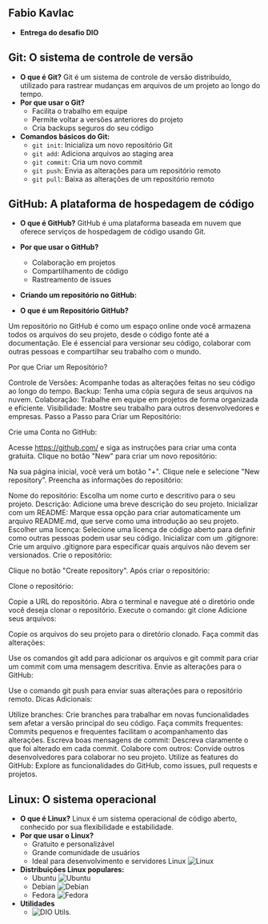 ## Fabio Kavlac

* **Entrega do desafio DIO**

## Git: O sistema de controle de versão

* **O que é Git?**
  Git é um sistema de controle de versão distribuído, utilizado para rastrear mudanças em arquivos de um projeto ao longo do tempo.
* **Por que usar o Git?**
  * Facilita o trabalho em equipe
  * Permite voltar a versões anteriores do projeto
  * Cria backups seguros do seu código
* **Comandos básicos do Git:**
  * `git init`: Inicializa um novo repositório Git
  * `git add`: Adiciona arquivos ao staging area
  * `git commit`: Cria um novo commit
  * `git push`: Envia as alterações para um repositório remoto
  * `git pull`: Baixa as alterações de um repositório remoto

## GitHub: A plataforma de hospedagem de código

* **O que é GitHub?**
  GitHub é uma plataforma baseada em nuvem que oferece serviços de hospedagem de código usando Git.
* **Por que usar o GitHub?**
  * Colaboração em projetos
  * Compartilhamento de código
  * Rastreamento de issues
* **Criando um repositório no GitHub:**

* **O que é um Repositório GitHub?**

Um repositório no GitHub é como um espaço online onde você armazena todos os arquivos do seu projeto, desde o código fonte até a documentação. Ele é essencial para versionar seu código, colaborar com outras pessoas e compartilhar seu trabalho com o mundo.

Por que Criar um Repositório?

Controle de Versões: Acompanhe todas as alterações feitas no seu código ao longo do tempo.
Backup: Tenha uma cópia segura de seus arquivos na nuvem.
Colaboração: Trabalhe em equipe em projetos de forma organizada e eficiente.
Visibilidade: Mostre seu trabalho para outros desenvolvedores e empresas.
Passo a Passo para Criar um Repositório:

Crie uma Conta no GitHub:

Acesse https://github.com/ e siga as instruções para criar uma conta gratuita.
Clique no botão "New" para criar um novo repositório:

Na sua página inicial, você verá um botão "+". Clique nele e selecione "New repository".
Preencha as informações do repositório:

Nome do repositório: Escolha um nome curto e descritivo para o seu projeto.
Descrição: Adicione uma breve descrição do seu projeto.
Inicializar com um README: Marque essa opção para criar automaticamente um arquivo README.md, que serve como uma introdução ao seu projeto.
Escolher uma licença: Selecione uma licença de código aberto para definir como outras pessoas podem usar seu código.
Inicializar com um .gitignore: Crie um arquivo .gitignore para especificar quais arquivos não devem ser versionados.
Crie o repositório:

Clique no botão "Create repository".
Após criar o repositório:

Clone o repositório:

Copie a URL do repositório.
Abra o terminal e navegue até o diretório onde você deseja clonar o repositório.
Execute o comando: git clone <url-do-repositorio>
Adicione seus arquivos:

Copie os arquivos do seu projeto para o diretório clonado.
Faça commit das alterações:

Use os comandos git add para adicionar os arquivos e git commit para criar um commit com uma mensagem descritiva.
Envie as alterações para o GitHub:

Use o comando git push para enviar suas alterações para o repositório remoto.
Dicas Adicionais:

Utilize branches: Crie branches para trabalhar em novas funcionalidades sem afetar a versão principal do seu código.
Faça commits frequentes: Commits pequenos e frequentes facilitam o acompanhamento das alterações.
Escreva boas mensagens de commit: Descreva claramente o que foi alterado em cada commit.
Colabore com outros: Convide outros desenvolvedores para colaborar no seu projeto.
Utilize as features do GitHub: Explore as funcionalidades do GitHub, como issues, pull requests e projetos.

## Linux: O sistema operacional

* **O que é Linux?**
  Linux é um sistema operacional de código aberto, conhecido por sua flexibilidade e estabilidade.
* **Por que usar o Linux?**
  * Gratuito e personalizável
  * Grande comunidade de usuários
  * Ideal para desenvolvimento e servidores
     Linux ![Linux](https://img.shields.io/badge/Linux-000?style=for-the-badge&logo=linux&logoColor=FCC624)
* **Distribuições Linux populares:**
  * Ubuntu ![Ubuntu](https://img.shields.io/badge/Ubuntu-35495E?style=for-the-badge&logo=ubuntu&logoColor=2CA5E0)
  * Debian ![Debian](https://img.shields.io/badge/Debian-D70A53?style=for-the-badge&logo=debian&logoColor=white)
  * Fedora ![Fedora](https://img.shields.io/badge/Fedora-294172?style=for-the-badge&logo=fedora&logoColor=white)
* **Utilidades**
  * ![DIO Utils](https://github.com/digitalinnovationone/dio-lab-open-source/tree/main/utils). 
